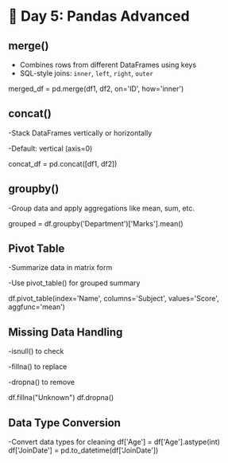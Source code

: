 # 📘 Day 5: Pandas Advanced

## merge()
- Combines rows from different DataFrames using keys
- SQL-style joins: `inner`, `left`, `right`, `outer`


merged_df = pd.merge(df1, df2, on='ID', how='inner')

## concat()
-Stack DataFrames vertically or horizontally

-Default: vertical (axis=0)

concat_df = pd.concat([df1, df2])

## groupby()
-Group data and apply aggregations like mean, sum, etc.

grouped = df.groupby('Department')['Marks'].mean()

## Pivot Table
-Summarize data in matrix form

-Use pivot_table() for grouped summary

df.pivot_table(index='Name', columns='Subject', values='Score', aggfunc='mean')

## Missing Data Handling
-isnull() to check

-fillna() to replace

-dropna() to remove

df.fillna("Unknown")
df.dropna()

## Data Type Conversion
-Convert data types for cleaning
df['Age'] = df['Age'].astype(int)
df['JoinDate'] = pd.to_datetime(df['JoinDate'])